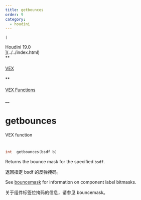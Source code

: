```yaml
---
title: getbounces
order: 9
category:
  - houdini
---
```

    
    [  
Houdini 19.0  
](../../index.html)  
**  
[  
VEX  
](../index.html)  
**  
[  
VEX Functions  
](index.html)  
\_\_

# getbounces

VEX function

#

```c
int  getbounces(bsdf b)
```

Returns the bounce mask for the specified `bsdf`.

返回指定 bsdf 的反弹掩码。

See [bouncemask](bouncemask.html) for information on component label bitmasks.

关于组件标签位掩码的信息，请参见 bouncemask。
